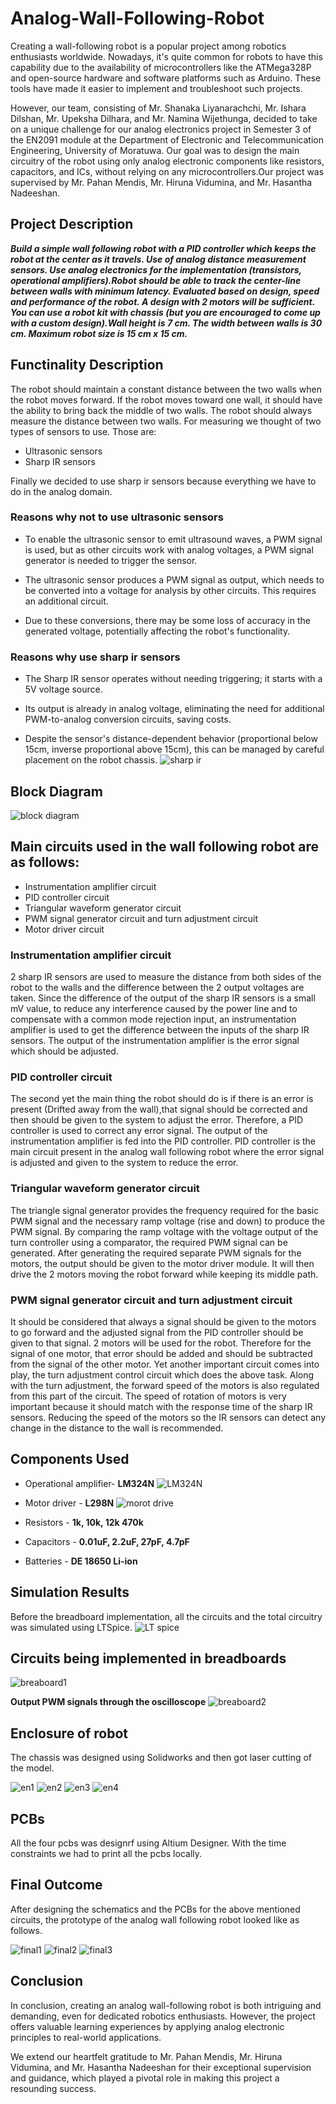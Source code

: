 # Analog-Wall-Following-Robot
Creating a wall-following robot is a popular project among robotics enthusiasts worldwide. Nowadays, it's quite common for robots to have this capability due to the availability of microcontrollers like the ATMega328P and open-source hardware and software platforms such as Arduino. These tools have made it easier to implement and troubleshoot such projects.

However, our team, consisting of Mr. Shanaka Liyanarachchi, Mr. Ishara Dilshan, Mr. Upeksha Dilhara, and Mr. Namina Wijethunga, decided to take on a unique challenge for our analog electronics project in Semester 3 of the EN2091 module at the Department of Electronic and Telecommunication Engineering, University of Moratuwa. Our goal was to design the main circuitry of the robot using only analog electronic components like resistors, capacitors, and ICs, without relying on any microcontrollers.Our project was supervised by Mr. Pahan Mendis, Mr. Hiruna Vidumina, and Mr. Hasantha Nadeeshan.

## Project Description
_**Build a simple wall following robot with a PID controller which keeps the robot at the center as it travels. Use of analog distance measurement sensors. Use analog electronics for the implementation (transistors, operational amplifiers).Robot should be able to track the center-line between walls with minimum latency. Evaluated based on design, speed and performance of the robot. A design with 2 motors will be sufficient. You can use a robot kit with chassis (but you are encouraged to come up with a custom design).Wall height is 7 cm. The width between walls is 30 cm. Maximum robot size is 15 cm x 15 cm.**_

## Functinality Description
The robot should maintain a constant distance between the two walls when the robot moves forward. If the robot moves toward one wall, it should have the ability to bring back the middle of two walls. The robot should always measure the distance between two walls. For measuring we thought of two types of sensors to use. Those are:
- Ultrasonic sensors
- Sharp IR sensors

Finally we decided to use sharp ir sensors because everything we have to do in the analog domain. 

### Reasons why not to use ultrasonic sensors 
- To enable the ultrasonic sensor to emit ultrasound waves, a PWM signal is used, but as other circuits work with analog voltages, a PWM signal generator is needed to trigger the sensor.

- The ultrasonic sensor produces a PWM signal as output, which needs to be converted into a voltage for analysis by other circuits. This requires an additional circuit.

- Due to these conversions, there may be some loss of accuracy in the generated voltage, potentially affecting the robot's functionality.

### Reasons why use sharp ir sensors
- The Sharp IR sensor operates without needing triggering; it starts with a 5V voltage source.

- Its output is already in analog voltage, eliminating the need for additional PWM-to-analog conversion circuits, saving costs.

- Despite the sensor's distance-dependent behavior (proportional below 15cm, inverse proportional above 15cm), this can be managed by careful placement on the robot chassis.
![sharp ir](https://github.com/Upeksha-Dilhara/Analog-Wall-Following-Robot/assets/128304167/de36962b-a052-47be-8cc7-04dfe336c348)

## Block Diagram 
![block diagram](https://github.com/Upeksha-Dilhara/Analog-Wall-Following-Robot/assets/128304167/6c0335a3-481f-4b4c-b89d-44b74b07b03c)

## Main circuits used in the wall following robot are as follows:
- Instrumentation amplifier circuit
- PID controller circuit
- Triangular waveform generator circuit
- PWM signal generator circuit and turn adjustment circuit
- Motor driver circuit

### Instrumentation amplifier circuit
2 sharp IR sensors are used to measure the distance from both sides of the robot to the walls and the difference between the 2 output voltages are taken. Since the difference of the output of the sharp IR sensors is a small mV value, to reduce any interference caused by the power line and to compensate with a common mode rejection input, an instrumentation amplifier is used to get the difference between the inputs of the sharp IR sensors. The output of the instrumentation amplifier is the error signal which should be adjusted.

### PID controller circuit
The second yet the main thing the robot should do is if there is an error is present (Drifted away from the wall),that signal should be corrected and then should be given to the system to adjust the error. Therefore, a PID controller is used to correct any error signal. The output of the instrumentation amplifier is fed into the PID controller. PID controller is the main circuit present in the analog wall following robot where the error signal is adjusted and given to the system to reduce the error.

### Triangular waveform generator circuit
The triangle signal generator provides the frequency required for the basic PWM signal and the necessary ramp voltage (rise and down) to produce the PWM signal. By comparing the ramp voltage with the voltage output of the turn controller using a comparator, the required PWM signal can be generated. After generating the required separate PWM signals for the motors, the output should be given to the motor driver module. It will then drive the 2 motors moving the robot forward while keeping its middle path.

### PWM signal generator circuit and turn adjustment circuit
It should be considered that always a signal should be given to the motors to go forward and the adjusted signal from the PID controller should be given to that signal. 2 motors will be used for the robot. Therefore for the signal of one motor, that error should be added and should be subtracted from the signal of the other motor. Yet another important circuit comes into play, the turn adjustment control circuit which does the above task. Along with the turn adjustment, the forward speed of the motors is also regulated from this part of the circuit. The speed of rotation of motors is very important because it should match with the response time of the sharp IR sensors. Reducing the speed of the motors so the IR sensors can detect any change in the distance to the wall is recommended.

## Components Used
- Operational amplifier- **LM324N**
![LM324N](https://github.com/Upeksha-Dilhara/Analog-Wall-Following-Robot/assets/128304167/07ca3efd-51bc-4f96-9d37-af2bf8445edd)

- Motor driver - **L298N**
![morot drive](https://github.com/Upeksha-Dilhara/Analog-Wall-Following-Robot/assets/128304167/0f39e35b-1ecb-43f6-b45a-9b0675a8b46d)

- Resistors - **1k, 10k, 12k 470k**
- Capacitors - **0.01uF, 2.2uF, 27pF, 4.7pF**
- Batteries - **DE 18650 Li-ion**

## Simulation Results
Before the breadboard implementation, all the circuits and the total circuitry was simulated using LTSpice.
![LT spice](https://github.com/Upeksha-Dilhara/Analog-Wall-Following-Robot/assets/128304167/570d8e95-f13b-4276-8283-3f15f179fc09)

## Circuits being implemented in breadboards
![breaboard1](https://github.com/Upeksha-Dilhara/Analog-Wall-Following-Robot/assets/128304167/25ee8456-e44a-4ca3-a973-1d010a389516)

**Output PWM signals through the oscilloscope**
![breaboard2](https://github.com/Upeksha-Dilhara/Analog-Wall-Following-Robot/assets/128304167/1b288e24-bd9f-423a-a892-cd7bc6061c18)

## Enclosure of robot
The chassis was designed using Solidworks and then got laser cutting of the model.

![en1](https://github.com/Upeksha-Dilhara/Analog-Wall-Following-Robot/assets/128304167/b54bd8b5-ca35-40f9-98fc-5bc445b02d47)
![en2](https://github.com/Upeksha-Dilhara/Analog-Wall-Following-Robot/assets/128304167/9b6ed13d-0185-413f-af86-1b436e866484)
![en3](https://github.com/Upeksha-Dilhara/Analog-Wall-Following-Robot/assets/128304167/22f91810-24aa-488e-be5e-7ce77a5e8a70)
![en4](https://github.com/Upeksha-Dilhara/Analog-Wall-Following-Robot/assets/128304167/5bc80a45-d523-4e8f-883c-d5444c3006cf)

## PCBs 
All the four pcbs was designrf using Altium Designer. With the time constraints we had to print all the pcbs locally. 

## Final Outcome
After designing the schematics and the PCBs for the above mentioned circuits, the prototype of the analog wall following robot looked like as follows.

![final1](https://github.com/Upeksha-Dilhara/Analog-Wall-Following-Robot/assets/128304167/9a7696f6-8f4b-40db-a601-6487769568e2)
![final2](https://github.com/Upeksha-Dilhara/Analog-Wall-Following-Robot/assets/128304167/859669ab-4b9d-4358-b100-0263e2bd0fc7)
![final3](https://github.com/Upeksha-Dilhara/Analog-Wall-Following-Robot/assets/128304167/50a890e6-00eb-4667-872a-adc60870d875)

## Conclusion
In conclusion, creating an analog wall-following robot is both intriguing and demanding, even for dedicated robotics enthusiasts. However, the project offers valuable learning experiences by applying analog electronic principles to real-world applications.

We extend our heartfelt gratitude to Mr. Pahan Mendis, Mr. Hiruna Vidumina, and Mr. Hasantha Nadeeshan for their exceptional supervision and guidance, which played a pivotal role in making this project a resounding success.





